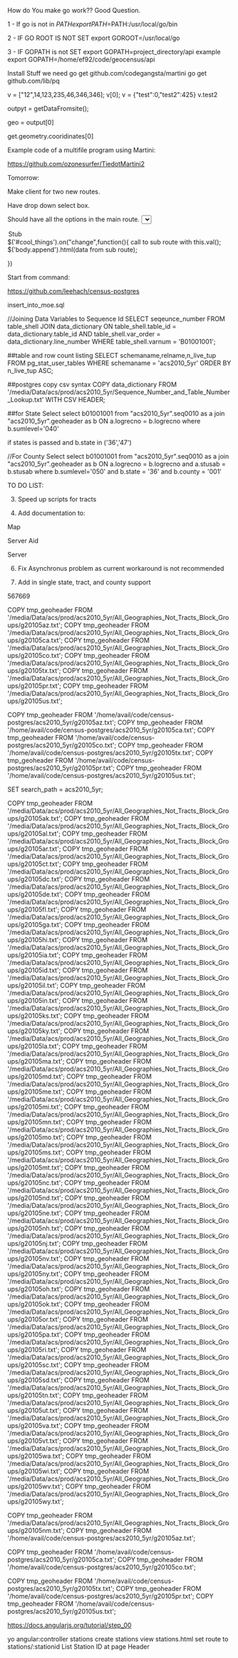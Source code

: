 How do You make go work?? Good Question.

1 - If go is not in $PATH
export PATH=$PATH:/usr/local/go/bin

2 - IF GO ROOT IS NOT SET 
export GOROOT=/usr/local/go

3 - IF GOPATH is not SET
export GOPATH=project_directory/api
example
export GOPATH=/home/ef92/code/geocensus/api

Install Stuff we need
go get github.com/codegangsta/martini
go get github.com/lib/pq




v = ["12",14,123,235,46,346,346];
v[0];
v = {"test":0,"test2":425}
v.test2

outpyt = getDataFromsite();

geo = output[0]

get.geometry.cooridinates[0]


Example code of a multifile program using Martini:

https://github.com/ozonesurfer/TiedotMartini2

Tomorrow:

Make client for two new routes.

Have drop down select box.

Should have all the options in the main route.
<select id="cool_things">
 for each option in Main options 
 <option value=tableid>Stub</option>
</select>
$('#cool_things').on("change",function(){
	call to sub route with this.val();
	$('body.append').html(data from sub route);

})

Start from command:

https://github.com/leehach/census-postgres

insert_into_moe.sql

//Joining Data Variables to Sequence Id
SELECT seqeunce_number
  FROM table_shell 
  JOIN data_dictionary 
	ON table_shell.table_id = data_dictionary.table_id 
		AND table_shell.var_order = data_dictionary.line_number 
  WHERE table_shell.varnum = 'B01001001';

 ##table and row count listing
 SELECT schemaname,relname,n_live_tup 
  FROM pg_stat_user_tables WHERE schemaname = 'acs2010_5yr'
  ORDER BY n_live_tup ASC;

  ##postgres copy csv syntax
  COPY data_dictionary FROM '/media/Data/acs/prod/acs2010_5yr/Sequence_Number_and_Table_Number_Lookup.txt' WITH CSV HEADER;

##for State Select
select b01001001 from "acs2010_5yr".seq0010 as a
join "acs2010_5yr".geoheader as b
ON a.logrecno = b.logrecno 
where b.sumlevel='040'

if states is passed
 and b.state in ('36','47') 

//For County Select
select b01001001 from "acs2010_5yr".seq0010 as a
join "acs2010_5yr".geoheader as b
ON a.logrecno = b.logrecno and a.stusab = b.stusab
where b.sumlevel='050' and b.state = '36' and b.county = '001'



TO DO LIST:

3. Speed up scripts for tracts

5. Add documentation to:

Map

Server Aid

Server

6. Fix Asynchronus problem as current workaround is not recommended

8. Add in single state, tract, and county support





567669

COPY  tmp_geoheader  FROM  '/media/Data/acs/prod/acs2010_5yr/All_Geographies_Not_Tracts_Block_Groups/g20105az.txt';
COPY  tmp_geoheader  FROM  '/media/Data/acs/prod/acs2010_5yr/All_Geographies_Not_Tracts_Block_Groups/g20105ca.txt';
COPY  tmp_geoheader  FROM  '/media/Data/acs/prod/acs2010_5yr/All_Geographies_Not_Tracts_Block_Groups/g20105co.txt';
COPY  tmp_geoheader  FROM  '/media/Data/acs/prod/acs2010_5yr/All_Geographies_Not_Tracts_Block_Groups/g20105tx.txt';
COPY  tmp_geoheader  FROM  '/media/Data/acs/prod/acs2010_5yr/All_Geographies_Not_Tracts_Block_Groups/g20105pr.txt';
COPY  tmp_geoheader  FROM  '/media/Data/acs/prod/acs2010_5yr/All_Geographies_Not_Tracts_Block_Groups/g20105us.txt';

COPY tmp_geoheader FROM '/home/avail/code/census-postgres/acs2010_5yr/g20105az.txt';
COPY tmp_geoheader FROM '/home/avail/code/census-postgres/acs2010_5yr/g20105ca.txt';
COPY tmp_geoheader FROM '/home/avail/code/census-postgres/acs2010_5yr/g20105co.txt';
COPY tmp_geoheader FROM '/home/avail/code/census-postgres/acs2010_5yr/g20105tx.txt';
COPY tmp_geoheader FROM '/home/avail/code/census-postgres/acs2010_5yr/g20105pr.txt';
COPY tmp_geoheader FROM '/home/avail/code/census-postgres/acs2010_5yr/g20105us.txt';


SET search_path = acs2010_5yr;

COPY  tmp_geoheader  FROM  '/media/Data/acs/prod/acs2010_5yr/All_Geographies_Not_Tracts_Block_Groups/g20105ak.txt';
COPY  tmp_geoheader  FROM  '/media/Data/acs/prod/acs2010_5yr/All_Geographies_Not_Tracts_Block_Groups/g20105al.txt';
COPY  tmp_geoheader  FROM  '/media/Data/acs/prod/acs2010_5yr/All_Geographies_Not_Tracts_Block_Groups/g20105ar.txt';
COPY  tmp_geoheader  FROM  '/media/Data/acs/prod/acs2010_5yr/All_Geographies_Not_Tracts_Block_Groups/g20105ct.txt';
COPY  tmp_geoheader  FROM  '/media/Data/acs/prod/acs2010_5yr/All_Geographies_Not_Tracts_Block_Groups/g20105dc.txt';
COPY  tmp_geoheader  FROM  '/media/Data/acs/prod/acs2010_5yr/All_Geographies_Not_Tracts_Block_Groups/g20105de.txt';
COPY  tmp_geoheader  FROM  '/media/Data/acs/prod/acs2010_5yr/All_Geographies_Not_Tracts_Block_Groups/g20105fl.txt';
COPY  tmp_geoheader  FROM  '/media/Data/acs/prod/acs2010_5yr/All_Geographies_Not_Tracts_Block_Groups/g20105ga.txt';
COPY  tmp_geoheader  FROM  '/media/Data/acs/prod/acs2010_5yr/All_Geographies_Not_Tracts_Block_Groups/g20105hi.txt';
COPY  tmp_geoheader  FROM  '/media/Data/acs/prod/acs2010_5yr/All_Geographies_Not_Tracts_Block_Groups/g20105ia.txt';
COPY  tmp_geoheader  FROM  '/media/Data/acs/prod/acs2010_5yr/All_Geographies_Not_Tracts_Block_Groups/g20105id.txt';
COPY  tmp_geoheader  FROM  '/media/Data/acs/prod/acs2010_5yr/All_Geographies_Not_Tracts_Block_Groups/g20105il.txt';
COPY  tmp_geoheader  FROM  '/media/Data/acs/prod/acs2010_5yr/All_Geographies_Not_Tracts_Block_Groups/g20105in.txt';
COPY  tmp_geoheader  FROM  '/media/Data/acs/prod/acs2010_5yr/All_Geographies_Not_Tracts_Block_Groups/g20105ks.txt';
COPY  tmp_geoheader  FROM  '/media/Data/acs/prod/acs2010_5yr/All_Geographies_Not_Tracts_Block_Groups/g20105ky.txt';
COPY  tmp_geoheader  FROM  '/media/Data/acs/prod/acs2010_5yr/All_Geographies_Not_Tracts_Block_Groups/g20105la.txt';
COPY  tmp_geoheader  FROM  '/media/Data/acs/prod/acs2010_5yr/All_Geographies_Not_Tracts_Block_Groups/g20105ma.txt';
COPY  tmp_geoheader  FROM  '/media/Data/acs/prod/acs2010_5yr/All_Geographies_Not_Tracts_Block_Groups/g20105md.txt';
COPY  tmp_geoheader  FROM  '/media/Data/acs/prod/acs2010_5yr/All_Geographies_Not_Tracts_Block_Groups/g20105me.txt';
COPY  tmp_geoheader  FROM  '/media/Data/acs/prod/acs2010_5yr/All_Geographies_Not_Tracts_Block_Groups/g20105mi.txt';
COPY  tmp_geoheader  FROM  '/media/Data/acs/prod/acs2010_5yr/All_Geographies_Not_Tracts_Block_Groups/g20105mn.txt';
COPY  tmp_geoheader  FROM  '/media/Data/acs/prod/acs2010_5yr/All_Geographies_Not_Tracts_Block_Groups/g20105mo.txt';
COPY  tmp_geoheader  FROM  '/media/Data/acs/prod/acs2010_5yr/All_Geographies_Not_Tracts_Block_Groups/g20105ms.txt';
COPY  tmp_geoheader  FROM  '/media/Data/acs/prod/acs2010_5yr/All_Geographies_Not_Tracts_Block_Groups/g20105mt.txt';
COPY  tmp_geoheader  FROM  '/media/Data/acs/prod/acs2010_5yr/All_Geographies_Not_Tracts_Block_Groups/g20105nc.txt';
COPY  tmp_geoheader  FROM  '/media/Data/acs/prod/acs2010_5yr/All_Geographies_Not_Tracts_Block_Groups/g20105nd.txt';
COPY  tmp_geoheader  FROM  '/media/Data/acs/prod/acs2010_5yr/All_Geographies_Not_Tracts_Block_Groups/g20105ne.txt';
COPY  tmp_geoheader  FROM  '/media/Data/acs/prod/acs2010_5yr/All_Geographies_Not_Tracts_Block_Groups/g20105nh.txt';
COPY  tmp_geoheader  FROM  '/media/Data/acs/prod/acs2010_5yr/All_Geographies_Not_Tracts_Block_Groups/g20105nj.txt';
COPY  tmp_geoheader  FROM  '/media/Data/acs/prod/acs2010_5yr/All_Geographies_Not_Tracts_Block_Groups/g20105nv.txt';
COPY  tmp_geoheader  FROM  '/media/Data/acs/prod/acs2010_5yr/All_Geographies_Not_Tracts_Block_Groups/g20105ny.txt';
COPY  tmp_geoheader  FROM  '/media/Data/acs/prod/acs2010_5yr/All_Geographies_Not_Tracts_Block_Groups/g20105oh.txt';
COPY  tmp_geoheader  FROM  '/media/Data/acs/prod/acs2010_5yr/All_Geographies_Not_Tracts_Block_Groups/g20105ok.txt';
COPY  tmp_geoheader  FROM  '/media/Data/acs/prod/acs2010_5yr/All_Geographies_Not_Tracts_Block_Groups/g20105or.txt';
COPY  tmp_geoheader  FROM  '/media/Data/acs/prod/acs2010_5yr/All_Geographies_Not_Tracts_Block_Groups/g20105pa.txt';
COPY  tmp_geoheader  FROM  '/media/Data/acs/prod/acs2010_5yr/All_Geographies_Not_Tracts_Block_Groups/g20105ri.txt';
COPY  tmp_geoheader  FROM  '/media/Data/acs/prod/acs2010_5yr/All_Geographies_Not_Tracts_Block_Groups/g20105sc.txt';
COPY  tmp_geoheader  FROM  '/media/Data/acs/prod/acs2010_5yr/All_Geographies_Not_Tracts_Block_Groups/g20105sd.txt';
COPY  tmp_geoheader  FROM  '/media/Data/acs/prod/acs2010_5yr/All_Geographies_Not_Tracts_Block_Groups/g20105tn.txt';
COPY  tmp_geoheader  FROM  '/media/Data/acs/prod/acs2010_5yr/All_Geographies_Not_Tracts_Block_Groups/g20105ut.txt';
COPY  tmp_geoheader  FROM  '/media/Data/acs/prod/acs2010_5yr/All_Geographies_Not_Tracts_Block_Groups/g20105va.txt';
COPY  tmp_geoheader  FROM  '/media/Data/acs/prod/acs2010_5yr/All_Geographies_Not_Tracts_Block_Groups/g20105vt.txt';
COPY  tmp_geoheader  FROM  '/media/Data/acs/prod/acs2010_5yr/All_Geographies_Not_Tracts_Block_Groups/g20105wa.txt';
COPY  tmp_geoheader  FROM  '/media/Data/acs/prod/acs2010_5yr/All_Geographies_Not_Tracts_Block_Groups/g20105wi.txt';
COPY  tmp_geoheader  FROM  '/media/Data/acs/prod/acs2010_5yr/All_Geographies_Not_Tracts_Block_Groups/g20105wv.txt';
COPY  tmp_geoheader  FROM  '/media/Data/acs/prod/acs2010_5yr/All_Geographies_Not_Tracts_Block_Groups/g20105wy.txt';

COPY  tmp_geoheader  FROM  '/media/Data/acs/prod/acs2010_5yr/All_Geographies_Not_Tracts_Block_Groups/g20105nm.txt';
COPY tmp_geoheader FROM '/home/avail/code/census-postgres/acs2010_5yr/g20105az.txt';

COPY tmp_geoheader FROM '/home/avail/code/census-postgres/acs2010_5yr/g20105ca.txt';
COPY tmp_geoheader FROM '/home/avail/code/census-postgres/acs2010_5yr/g20105co.txt';


COPY tmp_geoheader FROM '/home/avail/code/census-postgres/acs2010_5yr/g20105tx.txt';
COPY tmp_geoheader FROM '/home/avail/code/census-postgres/acs2010_5yr/g20105pr.txt';
COPY tmp_geoheader FROM '/home/avail/code/census-postgres/acs2010_5yr/g20105us.txt';



https://docs.angularjs.org/tutorial/step_00



yo angular:controller stations
create stations view stations.html
set route to stations/:stationid
List Station ID at page Header